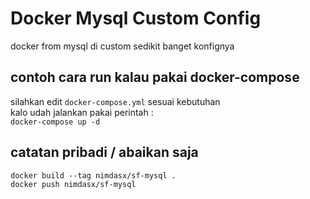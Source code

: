 # Docker Mysql Custom Config
docker from mysql di custom sedikit banget konfignya
## contoh cara run kalau pakai docker-compose
silahkan edit `docker-compose.yml` sesuai kebutuhan  
kalo udah jalankan pakai perintah :  
`docker-compose up -d`
## catatan pribadi / abaikan saja
`docker build --tag nimdasx/sf-mysql . `  
`docker push nimdasx/sf-mysql`
